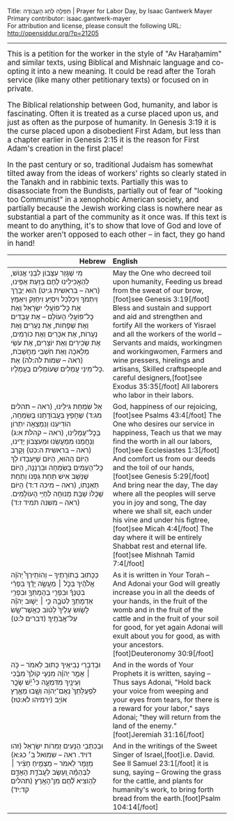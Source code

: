 <html>
<head></head>
<body>
Title: תְּפִלָה לְחַג הָעֲבוֹדָה | Prayer for Labor Day, by Isaac Gantwerk Mayer<br />
Primary contributor: isaac.gantwerk-mayer<br />
For attribution and license, please consult the following URL: <a href="http://opensiddur.org/?p=21205">http://opensiddur.org/?p=21205</a>
<p />
<hr />

<div class="english" style="font-size: 1.2em;">
This is a petition for the worker in the style of "Av Haraḥamim" and similar texts, using Biblical and Mishnaic language and co-opting it into a new meaning. It could be read after the Torah service (like many other petitionary texts) or focused on in private.

The Biblical relationship between God, humanity, and labor is fascinating. Often it is treated as a curse placed upon us, and just as often as the purpose of humanity. In Genesis 3:19 it is the curse placed upon a disobedient First Adam, but less than a chapter earlier in Genesis 2:15 it is the reason for First Adam's creation in the first place!

In the past century or so, traditional Judaism has somewhat tilted away from the ideas of workers' rights so clearly stated in the Tanakh and in rabbinic texts. Partially this was to disassociate from the Bundists, partially out of fear of "looking too Communist" in a xenophobic American society, and partially because the Jewish working class is nowhere near as substantial a part of the community as it once was. If this text is meant to do anything, it's to show that love of God and love of the worker aren't opposed to each other – in fact, they go hand in hand!
</div>

<table style="margin-left: auto;margin-right: auto;" class="draggable">
<thead><tr><th id="x" style="text-align: right;">Hebrew</th><th style="text-align: left;">English</th></tr></thead>
<tbody>
<tr><td style="vertical-align:top;" width="46%">
<div class="liturgy"><span lang="he">
מִי שֶׁגָּזַר עִצָּבוֹן לִבְנֵי אֱנוֹשׁ, 
לְהַאֲכִילֵינוּ לֶחֶם בְּזֵעַת אַפֵּינוּ, <span class="citation">(ראה – בראשית ג:יט)</span>
הוּא יְבָרֵךְ וְיִתְמֹךְ וִיכַלְכֵּל וִיסַיֵּעַ וִיחַזֵּק וִיאַמֵּץ 
אֶת כׇּל־פּוֹעֲלֵי יִשְׂרָאֵל וְאֶת כׇּל־פּוֹעֲלֵי הָעוֹלָם – 
אֶת עֲבָדִים וְאֶת שְׁפָחוֹת, אֶת נְעָרִים וְאֶת נְעָרוֹת, 
אֶת אִכָּרִים וְאֶת כוֹרְמִים, אֶת שְׂכִירִים וְאֶת יוֹצְרִים, 
אֶת עֹשֵׂי מְלָאכָה וְאֶת חֹשְׁבֵי מַחֲשָׁבֹת, <span class="citation">(ראה – שמות לה:לה)</span>
אֶת כׇּל־מִינֵי עֲמֵלִים שֶׁעוֹמְלִים בְּעֲמָלָיו.
</span></div></td>
 
<td style="vertical-align:top;" width="53%">
<div class="english">
May the One who decreed toil upon humanity,
Feeding us bread from the sweat of our brow,[foot]see Genesis 3:19[/foot]
Bless and sustain and support and aid and strengthen and fortify
All the workers of Yisrael and all the workers of the world –
Servants and maids, workingmen and workingwomen,
Farmers and wine pressers, hirelings and artisans,
Skilled craftspeople and careful designers,[foot]see Exodus 35:35[/foot]
All laborers who labor in their labors.
</div></td></tr>


<tr><td style="vertical-align:top;" width="46%">
<div class="liturgy"><span lang="he">
אֵל שִׂמְחַת גִּילֵינוּ, <span class="citation">(ראה – תהלים מג:ד)</span>
שֶׁחָפֵץ בְּעֲבוֹדָתֵנוּ בְּשִׂמְחַה,
הוֹדִיעֵנוּ וְנִמְצְאָה יִתְרוֹן בְּכׇל־עֲמָלֵינוּ, <span class="citation">(ראה – קהלת א:ג)</span>
וְנַחֲמֵנוּ מִמַּעֲשֵׂנוּ וּמֵעִצְּבוֹן יָדֵינוּ, <span class="citation">(ראה – בראשית ה:כט)</span>
וְקָרֵב הַיּוֹם הַהוּא,
הַיּוֹם שֶׁיַּעַבְדוּ לְךָ כׇּל־הָעַמִּים בְּשִׂמְחָה וּבִרְנָנָה,
הַיּוֹם שֶׁנֵּשֵׁב אִישׁ תַּחַת גַּפְנוֹ וְתַחַת תְּאֵנָתוֹ, <span class="citation">(ראה – מיכה ד:ד)</span>
הַיּוֹם שֶׁכֻּלּוֹ שַׁבָּת מְנוּחָה לְחַיֵּי הָעוֹלָמִים. <span class="citation">(ראה – משנה תמיד ז:ד)</span>
</span></div></td>
 
<td style="vertical-align:top;" width="53%">
<div class="english">
God, happiness of our rejoicing,[foot]see Psalms 43:4[/foot]
The One who desires our service in happiness,
Teach us that we may find the worth in all our labors,[foot]see Ecclesiastes 1:3[/foot]
And comfort us from our deeds and the toil of our hands,[foot]see Genesis 5:29[/foot]
And bring near the day,
The day where all the peoples will serve you in joy and song,
The day where we shall sit, each under his vine and under his figtree,[foot]see Micah 4:4[/foot]
The day where it will be entirely Shabbat rest and eternal life.[foot]see Mishnah Tamid 7:4[/foot]
</div></td></tr>


<tr><td style="vertical-align:top;" width="46%">
<div class="liturgy"><span lang="he">
כַּכָּתוּב בְּתוֹרָתֶיךָ –
וְהוֹתִֽירְךָ֩ יְהֹוָ֨ה אֱלֹהֶ֜יךָ בְּכֹ֣ל ׀ מַעֲשֵׂ֣ה יָדֶ֗ךָ 
בִּפְרִ֨י בִטְנְךָ֜ וּבִפְרִ֧י בְהֶמְתְּךָ֛ וּבִפְרִ֥י אַדְמָתְךָ֖ לְטֹבָ֑ה 
כִּ֣י ׀ יָשׁ֣וּב יְהֹוָ֗ה לָשׂ֤וּשׂ עָלֶ֙יךָ֙ לְט֔וֹב כַּאֲשֶׁר־שָׂ֖שׂ עַל־אֲבֹתֶֽיךָ׃ <span class="citation">(דברים ל:ט)</span>
</span></div></td>
 
<td style="vertical-align:top;" width="53%">
<div class="english">
As it is written in Your Torah –
And Adonai your God will greatly increase you in all the deeds of your hands, 
in the fruit of the womb and in the fruit of the cattle and in the fruit of your soil for good, 
for yet again Adonai will exult about you for good, as with your ancestors.[foot]Deuteronomy 30:9[/foot]
</div></td></tr>


<tr><td style="vertical-align:top;" width="46%">
<div class="liturgy"><span lang="he">
וּבְדִבְרֵי נְבִיאֶיךָ כָּתוּב לֵאמֹר – 
כֹּ֣ה ׀ אָמַ֣ר יְהוָ֗ה מִנְעִ֤י קוֹלֵךְ֙ מִבֶּ֔כִי וְעֵינַ֖יִךְ מִדִּמְעָ֑ה
כִּי֩ יֵ֨שׁ שָׂכָ֤ר לִפְעֻלָּתֵךְ֙ נְאֻם־יְהוָ֔ה וְשָׁ֖בוּ מֵאֶ֥רֶץ אוֹיֵֽב׃ <span class="citation">(ירמיהו לא:טז)</span>
</span></div></td>
 
<td style="vertical-align:top;" width="53%">
<div class="english">
And in the words of Your Prophets it is written, saying –
Thus says Adonai, "Hold back your voice from weeping and your eyes from tears, 
for there is a reward for your labor," says Adonai; "they will return from the land of the enemy."[foot]Jeremiah 31:16[/foot]
</div></td></tr>


<tr><td style="vertical-align:top;" width="46%">
<div class="liturgy"><span lang="he">
וּבְכִתְבֵי הַנָּעִים זְמִרוֹת יִשְׂרָאֵל <span class="citation">(זהו דויד. ראה – שמואל ב׳ כג:א)</span> מְזֻמָּר לֵאמֹר –
מַצְמִ֤יחַ חָצִ֨יר ׀ לַבְּהֵמָ֗ה
וְ֭עֵשֶׂב לַעֲבֹדַ֣ת הָאָדָ֑ם
לְה֥וֹצִיא לֶ֗֝חֶם מִן־הָאָֽרֶץ׃ <span class="citation">(תהלים קד:יד)</span>
</span></div></td>
 
<td style="vertical-align:top;" width="53%">
<div class="english">
And in the writings of the Sweet Singer of Israel,[foot]i.e. David. See II Samuel 23:1[/foot] it is sung, saying –
Growing the grass for the cattle, 
and plants for humanity's work, 
to bring forth bread from the earth.[foot]Psalm 104:14[/foot]
</div></td></tr>
</tbody></table>
</body>
</html>